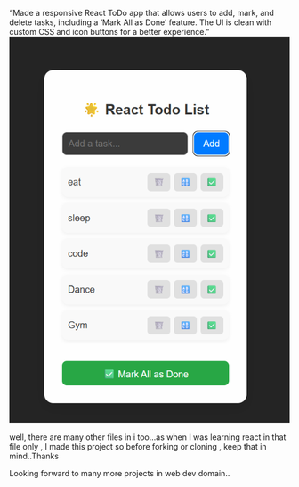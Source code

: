 “Made a responsive React ToDo app that allows users to add, mark, and delete tasks, including a ‘Mark All as Done’ feature. The UI is clean with custom CSS and icon buttons for a better experience.”
![Todo App Screenshot](public/Todo.png.png)

well, there are many other files in i too...as when I was learning react in that file only , I made this project so before forking or cloning , keep that in mind..Thanks

Looking forward to many more projects in web dev domain..
